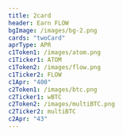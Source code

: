 ```yaml
---
title: 2card
header: Earn FLOW
bgImage: /images/bg-2.png
cards: "twoCard"
aprType: APR
c1Token1: /images/atom.png
c1Ticker1: ATOM
c1Token2: /images/flow.png
c1Ticker2: FLOW
c1Apr: "400"
c2Token1: /images/btc.png
c2Ticker1: wBTC
c2Token2: /images/multiBTC.png
c2Ticker2: multiBTC
c2Apr: "43"
---
```


#
